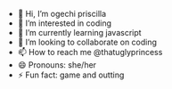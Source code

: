 - 👋 Hi, I’m ogechi priscilla
- 👀 I’m interested in coding
- 🌱 I’m currently learning javascript
- 💞️ I’m looking to collaborate on coding
- 📫 How to reach me @thatuglyprincess
- 😄 Pronouns: she/her
- ⚡ Fun fact: game and outting

<!---
thatuglyprincess/thatuglyprincess is a ✨ special ✨ repository because its `README.md` (this file) appears on your GitHub profile.
You can click the Preview link to take a look at your changes.
--->
